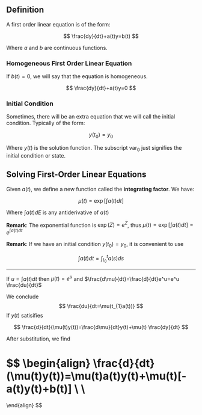 ## Definition

A first order linear equation is of the form:

$$
\frac{dy}{dt}+a(t)y=b(t)
$$

Where $a$ and $b$ are continuous functions. 

### Homogeneous First Order Linear Equation
If $b(t)=0$, we will say that the equation is homogeneous.

$$
\frac{dy}{dt}+a(t)y=0
$$

### Initial Condition

Sometimes, there will be an extra equation that we will call the initial condition. Typically of the form:

$$
y(t_{0})=y_{0}
$$

Where $y(t)$ is the solution function. The subscript $\text{var}_0$ just signifies the initial condition or state.

## Solving First-Order Linear Equations

Given $a(t)$, we define a new function called the **integrating factor**. We have:

$$\mu(t)=\exp\left[ \int a(t)dt \right]$$

Where $\int a(t)dE$ is any antiderivative of $a(t)$

**Remark**: The exponential function is $\exp(Z)=e^Z$, thus $\mu(t)=\exp\left[ \int a(t)dt \right]=e^{\int a(t)dt}$

**Remark**: If we have an initial condition $y(t_{0})=y_{0}$, it is convenient to use

$$\int a(t)dt=\int_{t_{0}}^t
a(s)ds$$
***
If $u=\int a(t)dt$ then $\mu(t)=e^u$ and $\frac{d\mu}{dt}=\frac{d}{dt}e^u=e^u \frac{du}{dt}$

We conclude $$
\frac{du}{dt=\mu(t_{1}a(t))}
$$
If $y(t)$ satisifies


$$
\frac{d}{dt}(\mu(t)y(t))=\frac{d\mu}{dt}y(t)+\mu(t) \frac{dy}{dt}
$$

After substitution, we find

$$
\begin{align}
\frac{d}{dt}(\mu(t)y(t))=\mu(t)a(t)y(t)+\mu(t)[-a(t)y(t)+b(t)] \\ \\
= 
\end{align}
$$
